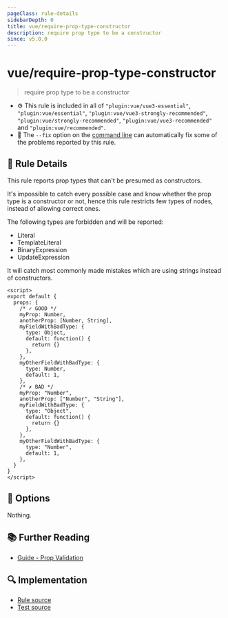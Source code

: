 ```yaml
---
pageClass: rule-details
sidebarDepth: 0
title: vue/require-prop-type-constructor
description: require prop type to be a constructor
since: v5.0.0
---
```

# vue/require-prop-type-constructor
> require prop type to be a constructor

- :gear: This rule is included in all of `"plugin:vue/vue3-essential"`, `"plugin:vue/essential"`, `"plugin:vue/vue3-strongly-recommended"`, `"plugin:vue/strongly-recommended"`, `"plugin:vue/vue3-recommended"` and `"plugin:vue/recommended"`.
- :wrench: The `--fix` option on the [command line](https://eslint.org/docs/user-guide/command-line-interface#fixing-problems) can automatically fix some of the problems reported by this rule.

## :book: Rule Details

This rule reports prop types that can't be presumed as constructors.

It's impossible to catch every possible case and know whether the prop type is a constructor or not, hence this rule restricts few types of nodes, instead of allowing correct ones.

The following types are forbidden and will be reported:

- Literal
- TemplateLiteral
- BinaryExpression
- UpdateExpression

It will catch most commonly made mistakes which are using strings instead of constructors.

<eslint-code-block fix :rules="{'vue/require-prop-type-constructor': ['error']}">

```vue
<script>
export default {
  props: {
    /* ✓ GOOD */
    myProp: Number,
    anotherProp: [Number, String],
    myFieldWithBadType: {
      type: Object,
      default: function() {
        return {}
      },
    },
    myOtherFieldWithBadType: {
      type: Number,
      default: 1,
    },
    /* ✗ BAD */
    myProp: "Number",
    anotherProp: ["Number", "String"],
    myFieldWithBadType: {
      type: "Object",
      default: function() {
        return {}
      },
    },
    myOtherFieldWithBadType: {
      type: "Number",
      default: 1,
    },
  }
}
</script>
```

</eslint-code-block>

## :wrench: Options

Nothing.

## :books: Further Reading

- [Guide - Prop Validation](https://v3.vuejs.org/guide/component-props.html#prop-validation)

## :mag: Implementation

- [Rule source](https://github.com/vuejs/eslint-plugin-vue/blob/master/lib/rules/require-prop-type-constructor.js)
- [Test source](https://github.com/vuejs/eslint-plugin-vue/blob/master/tests/lib/rules/require-prop-type-constructor.js)
